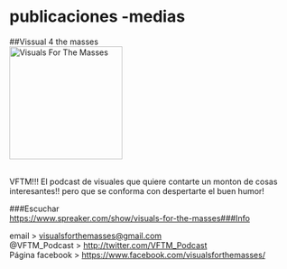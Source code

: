 # publicaciones -medias

##Vissual 4 the masses<br>
<img id="usr_img" alt="Visuals For The Masses" src="https://d3wo5wojvuv7l.cloudfront.net/t_square_limited_320/images.spreaker.com/original/132ff34bfe028b0777cb67c05db94b1f.jpg" width="200" height="200">
<br><br>

VFTM!!! El podcast de visuales que quiere contarte un monton de cosas interesantes!! pero que se conforma con despertarte el buen humor!

###Escuchar   
   https://www.spreaker.com/show/visuals-for-the-masses###Info

   email > visualsforthemasses@gmail.com<br>
   @VFTM_Podcast > http://twitter.com/VFTM_Podcast
  <br>Página facebook > https://www.facebook.com/visualsforthemasses/

